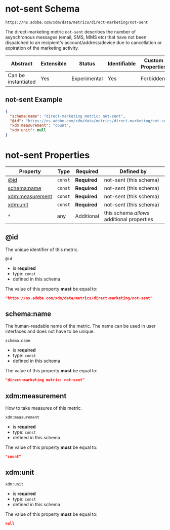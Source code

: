 
# not-sent Schema

```
https://ns.adobe.com/xdm/data/metrics/direct-marketing/not-sent
```

The direct-marketing metric `not-sent` describes the number of asynchronous messages (email, SMS, MMS etc) that have not been dispatched to an recipient's account/address/device due to cancellation or expiration of the marketing activity.

| Abstract | Extensible | Status | Identifiable | Custom Properties | Additional Properties | Defined In |
|----------|------------|--------|--------------|-------------------|-----------------------|------------|
| Can be instantiated | Yes | Experimental | Yes | Forbidden | Permitted | [data/not-sent.schema.json](data/not-sent.schema.json) |

## not-sent Example
```json
{
  "schema:name": "direct-marketing metric: not-sent",
  "@id": "https://ns.adobe.com/xdm/data/metrics/direct-marketing/not-sent",
  "xdm:measurement": "count",
  "xdm:unit": null
}
```

# not-sent Properties

| Property | Type | Required | Defined by |
|----------|------|----------|------------|
| [@id](#@id) | `const` | **Required** | not-sent (this schema) |
| [schema:name](#schemaname) | `const` | **Required** | not-sent (this schema) |
| [xdm:measurement](#xdmmeasurement) | `const` | **Required** | not-sent (this schema) |
| [xdm:unit](#xdmunit) | `const` | **Required** | not-sent (this schema) |
| `*` | any | Additional | this schema *allows* additional properties |

## @id

The unique identifier of this metric.

`@id`
* is **required**
* type: `const`
* defined in this schema

The value of this property **must** be equal to:

```json
"https://ns.adobe.com/xdm/data/metrics/direct-marketing/not-sent"
```





## schema:name

The human-readable name of the metric. The name can be used in user interfaces and does not have to be unique.

`schema:name`
* is **required**
* type: `const`
* defined in this schema

The value of this property **must** be equal to:

```json
"direct-marketing metric: not-sent"
```





## xdm:measurement

How to take measures of this metric.

`xdm:measurement`
* is **required**
* type: `const`
* defined in this schema

The value of this property **must** be equal to:

```json
"count"
```





## xdm:unit


`xdm:unit`
* is **required**
* type: `const`
* defined in this schema

The value of this property **must** be equal to:

```json
null
```




